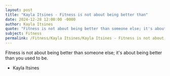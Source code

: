 ```yaml
---
layout: post
title: "Kayla Itsines - Fitness is not about being better than"
date: 2024-12-28 12:00:00 -0000
author: Kayla Itsines
quote: "Fitness is not about being better than someone else; it's about being better than you used to be."
subject: Fitness
permalink: /Fitness/Kayla Itsines/Kayla Itsines - Fitness is not about being better than
---
```


Fitness is not about being better than someone else; it's about being better than you used to be.

- Kayla Itsines
